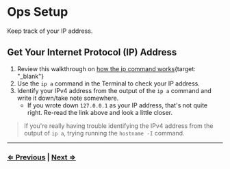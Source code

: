 # Ops Setup

Keep track of your IP address. 

## Get Your Internet Protocol (IP) Address

1. Review this walkthrough on [how the ip command works](https://itsfoss.com/check-ip-address-ubuntu/){target: "_blank"}
1. Use the `ip a` command in the Terminal to check your IP address.
1. Identify your IPv4 address from the output of the `ip a` command and write it down/take note somewhere.
   - If you wrote down `127.0.0.1` as your IP address, that's not quite right. Re-read the link above and look a little closer.
> If you're really having trouble identifying the IPv4 address from the output of `ip a`, trying running the `hostname -I` command.

---

### [⇐ Previous](./2-rdp.md) | [Next ⇒](./4-git.md)
